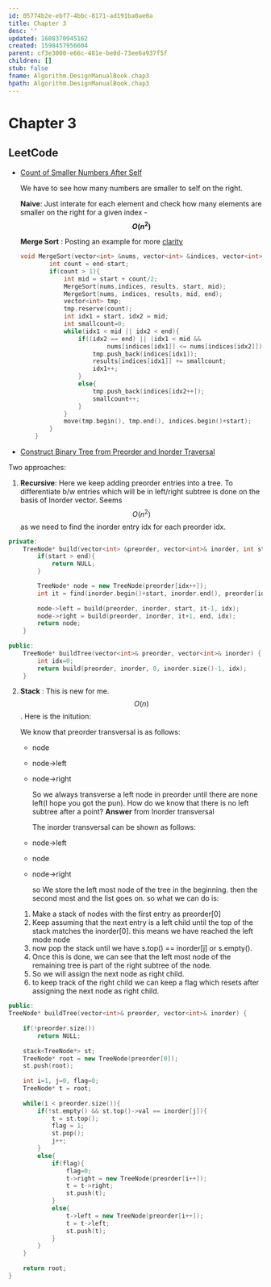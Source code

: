 ```yaml
---
id: 05774b2e-ebf7-4bbc-8171-ad191ba0ae0a
title: Chapter 3
desc: ''
updated: 1608370945162
created: 1598457956604
parent: cf3e3000-e66c-481e-be0d-73ee6a937f5f
children: []
stub: false
fname: Algorithm.DesignManualBook.chap3
hpath: Algorithm.DesignManualBook.chap3
---
```

# Chapter 3

## LeetCode

- [Count of Smaller Numbers After Self](https://leetcode.com/problems/count-of-smaller-numbers-after-self/)

    We have to see how many numbers are smaller to self on the right.

    **Naive**:
    Just interate for each element and check how many elements are smaller on the right for a given index  - **$$O(n^2)$$**

    **Merge Sort** :
    Posting an example for more [clarity](https://leetcode.com/problems/count-of-smaller-numbers-after-self/discuss/76607/C++-O(nlogn)-Time-O(n)-Space-MergeSort-Solution-with-Detail-Explanation)

  ```cpp
  void MergeSort(vector<int> &nums, vector<int> &indices, vector<int> &results, int start, int end){
          int count = end-start;
          if(count > 1){
              int mid = start + count/2;
              MergeSort(nums,indices, results, start, mid);
              MergeSort(nums, indices, results, mid, end);
              vector<int> tmp;
              tmp.reserve(count);
              int idx1 = start, idx2 = mid;
              int smallcount=0;
              while(idx1 < mid || idx2 < end){
                  if((idx2 == end) || (idx1 < mid &&
                          nums[indices[idx1]] <= nums[indices[idx2]])){
                      tmp.push_back(indices[idx1]);
                      results[indices[idx1]] += smallcount;
                      idx1++;
                  }
                  else{
                      tmp.push_back(indices[idx2++]);
                      smallcount++;
                  }
              }
              move(tmp.begin(), tmp.end(), indices.begin()+start);
          }
      }
  ```


- [Construct Binary Tree from Preorder and Inorder Traversal](https://leetcode.com/problems/construct-binary-tree-from-preorder-and-inorder-traversal/)

Two approaches:

1. **Recursive**: 
     Here we keep adding preorder entries into a tree. To differentiate b/w entries which will be in left/right subtree is done on the basis of Inorder vector. Seems $$O(n^2)$$ as we need to find the inorder entry idx for each preorder idx.

```cpp
private:
    TreeNode* build(vector<int> &preorder, vector<int>& inorder, int start, int end, int& idx){
        if(start > end){
            return NULL;
        }

        TreeNode* node = new TreeNode(preorder[idx++]);
        int it = find(inorder.begin()+start, inorder.end(), preorder[idx-1]) - inorder.begin();
        
        node->left = build(preorder, inorder, start, it-1, idx);
        node->right = build(preorder, inorder, it+1, end, idx);
        return node;
    }
    
public:
    TreeNode* buildTree(vector<int>& preorder, vector<int>& inorder) {
        int idx=0;
        return build(preorder, inorder, 0, inorder.size()-1, idx);
    }
```

2. **Stack** :
     This is new for me. $$O(n)$$.
     Here is the initution:

     We know that preorder transversal is as follows:

   - node
   - node->left
   - node->right

     So we always transverse a left node in preorder until there are none left(I hope you got the pun). How do we know that there is no left subtree after a point? **Answer** from Inorder transversal

     The inorder transversal can be shown as follows:
   - node->left
   - node
   - node->right

     so We store the left most node of the tree in the beginning. then the second most and the list goes on.
     so what we can do is:

   1. Make a stack of nodes with the first entry as preorder[0]
   2. Keep assuming that the next entry is a left child until the top of the stack matches the inorder[0]. this means we have reached the left mode node
   3. now pop the stack until we have s.top() == inorder[j] or s.empty().
   4. Once this is done, we can see that the left most node of the remaining tree is part of the right subtree of the node. 
   5. So we will assign the next node as right child.
   6. to keep track of the right child we can keep a flag which resets after assigning the next node as right child.

```cpp
public:
TreeNode* buildTree(vector<int>& preorder, vector<int>& inorder) {
    
    if(!preorder.size())
        return NULL;
    
    stack<TreeNode*> st;
    TreeNode* root = new TreeNode(preorder[0]);
    st.push(root);
    
    int i=1, j=0, flag=0;
    TreeNode* t = root;
    
    while(i < preorder.size()){
        if(!st.empty() && st.top()->val == inorder[j]){
            t = st.top();
            flag = 1;
            st.pop();
            j++;
        }
        else{
            if(flag){
                flag=0;
                t->right = new TreeNode(preorder[i++]);
                t = t->right;
                st.push(t);
            }
            else{
                t->left = new TreeNode(preorder[i++]);
                t = t->left;
                st.push(t);
            }
        }
    }
    
    return root;
}
```

